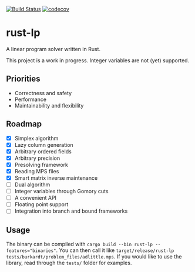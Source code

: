 [![Build Status](https://travis-ci.com/vandenheuvel/rust-lp.svg?branch=master)](https://travis-ci.com/vandenheuvel/rust-lp) [![codecov](https://codecov.io/gh/vandenheuvel/rust-lp/branch/master/graph/badge.svg)](https://codecov.io/gh/vandenheuvel/rust-lp)

# rust-lp
A linear program solver written in Rust.

This project is a work in progress. Integer variables are not (yet) supported.

## Priorities

- Correctness and safety 
- Performance
- Maintainability and flexibility

## Roadmap

- [x] Simplex algorithm
- [x] Lazy column generation
- [x] Arbitrary ordered fields
- [x] Arbitrary precision
- [x] Presolving framework
- [x] Reading MPS files
- [x] Smart matrix inverse maintenance
- [ ] Dual algorithm
- [ ] Integer variables through Gomory cuts
- [ ] A convenient API
- [ ] Floating point support
- [ ] Integration into branch and bound frameworks

## Usage

The binary can be compiled with `cargo build --bin rust-lp --features="binaries"`. You can then call it like `target/release/rust-lp tests/burkardt/problem_files/adlittle.mps`. If you would like to use the library, read through the `tests/` folder for examples.

